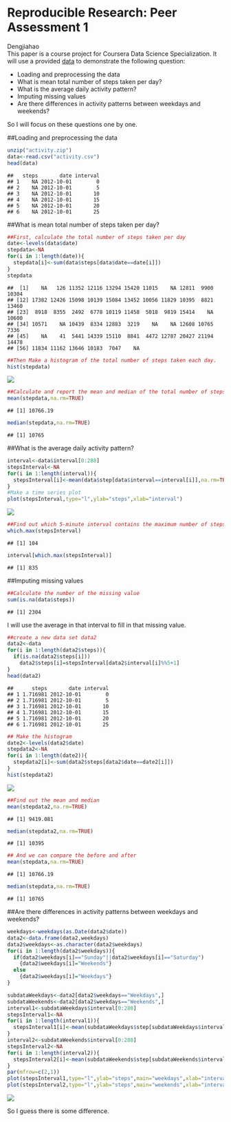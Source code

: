# Reproducible Research: Peer Assessment 1
Dengjiahao  
This paper is a course project for Coursera Data Science Specialization. It will use a provided [data](https://d396qusza40orc.cloudfront.net/repdata%2Fdata%2Factivity.zip) to demonstrate the following question:   
- Loading and preprocessing the data
- What is mean total number of steps taken per day?
- What is the average daily activity pattern?
- Imputing missing values
- Are there differences in activity patterns between weekdays and weekends?
   
So I will focus on these questions one by one.

##Loading and preprocessing the data

```r
unzip("activity.zip")
data<-read.csv("activity.csv")
head(data)
```

```
##   steps       date interval
## 1    NA 2012-10-01        0
## 2    NA 2012-10-01        5
## 3    NA 2012-10-01       10
## 4    NA 2012-10-01       15
## 5    NA 2012-10-01       20
## 6    NA 2012-10-01       25
```

##What is mean total number of steps taken per day?

```r
##First, calculate the total number of steps taken per day
date<-levels(data$date)
stepdata<-NA
for(i in 1:length(date)){
  stepdata[i]<-sum(data$steps[data$date==date[i]])
}
stepdata
```

```
##  [1]    NA   126 11352 12116 13294 15420 11015    NA 12811  9900 10304
## [12] 17382 12426 15098 10139 15084 13452 10056 11829 10395  8821 13460
## [23]  8918  8355  2492  6778 10119 11458  5018  9819 15414    NA 10600
## [34] 10571    NA 10439  8334 12883  3219    NA    NA 12608 10765  7336
## [45]    NA    41  5441 14339 15110  8841  4472 12787 20427 21194 14478
## [56] 11834 11162 13646 10183  7047    NA
```

```r
##Then Make a histogram of the total number of steps taken each day.
hist(stepdata)
```

![](PA1_template_files/figure-html/unnamed-chunk-3-1.png) 


```r
##Calculate and report the mean and median of the total number of steps taken per day
mean(stepdata,na.rm=TRUE)
```

```
## [1] 10766.19
```

```r
median(stepdata,na.rm=TRUE)
```

```
## [1] 10765
```

##What is the average daily activity pattern?

```r
interval<-data$interval[0:288]
stepsInterval<-NA
for(i in 1:length(interval)){
  stepsInterval[i]<-mean(data$step[data$interval==interval[i]],na.rm=TRUE)
}
#Make a time series plot
plot(stepsInterval,type="l",ylab="steps",xlab="interval")
```

![](PA1_template_files/figure-html/unnamed-chunk-5-1.png) 


```r
##Find out which 5-minute interval contains the maximum number of steps
which.max(stepsInterval)
```

```
## [1] 104
```

```r
interval[which.max(stepsInterval)]
```

```
## [1] 835
```

##Imputing missing values

```r
##Calculate the number of the missing value
sum(is.na(data$steps))
```

```
## [1] 2304
```

I will use the average in that interval to fill in that missing value.

```r
##create a new data set data2
data2<-data
for(i in 1:length(data2$steps)){
  if(is.na(data2$steps[i]))
    data2$steps[i]=stepsInterval[data2$interval[i]%%5+1]
}
head(data2)
```

```
##      steps       date interval
## 1 1.716981 2012-10-01        0
## 2 1.716981 2012-10-01        5
## 3 1.716981 2012-10-01       10
## 4 1.716981 2012-10-01       15
## 5 1.716981 2012-10-01       20
## 6 1.716981 2012-10-01       25
```

```r
## Make the histogram
date2<-levels(data2$date)
stepdata2<-NA
for(i in 1:length(date2)){
  stepdata2[i]<-sum(data2$steps[data2$date==date2[i]])
}
hist(stepdata2)
```

![](PA1_template_files/figure-html/unnamed-chunk-8-1.png) 

```r
##Find out the mean and median
mean(stepdata2,na.rm=TRUE)
```

```
## [1] 9419.081
```

```r
median(stepdata2,na.rm=TRUE)
```

```
## [1] 10395
```

```r
## And we can compare the before and after
mean(stepdata,na.rm=TRUE)
```

```
## [1] 10766.19
```

```r
median(stepdata,na.rm=TRUE)
```

```
## [1] 10765
```

##Are there differences in activity patterns between weekdays and weekends?

```r
weekdays<-weekdays(as.Date(data2$date))
data2<-data.frame(data2,weekdays)
data2$weekdays<-as.character(data2$weekdays)
for(i in 1:length(data2$weekdays)){
  if(data2$weekdays[i]=="Sunday"||data2$weekdays[i]=="Saturday")
    {data2$weekdays[i]="Weekends"}
  else
    {data2$weekdays[i]="Weekdays"}
}
```


```r
subdataWeekdays<-data2[data2$weekdays=="Weekdays",]
subdataWeekends<-data2[data2$weekdays=="Weekends",]
interval1<-subdataWeekdays$interval[0:288]
stepsInterval1<-NA
for(i in 1:length(interval1)){
  stepsInterval1[i]<-mean(subdataWeekdays$step[subdataWeekdays$interval==interval1[i]],na.rm=TRUE)
}
interval2<-subdataWeekends$interval[0:288]
stepsInterval2<-NA
for(i in 1:length(interval2)){
  stepsInterval2[i]<-mean(subdataWeekends$step[subdataWeekends$interval==interval2[i]],na.rm=TRUE)
}
par(mfrow=c(2,1))
plot(stepsInterval1,type="l",ylab="steps",main="weekdays",xlab="interval")
plot(stepsInterval2,type="l",ylab="steps",main="weekends",xlab="interval")
```

![](PA1_template_files/figure-html/unnamed-chunk-10-1.png) 

So I guess there is some difference.
